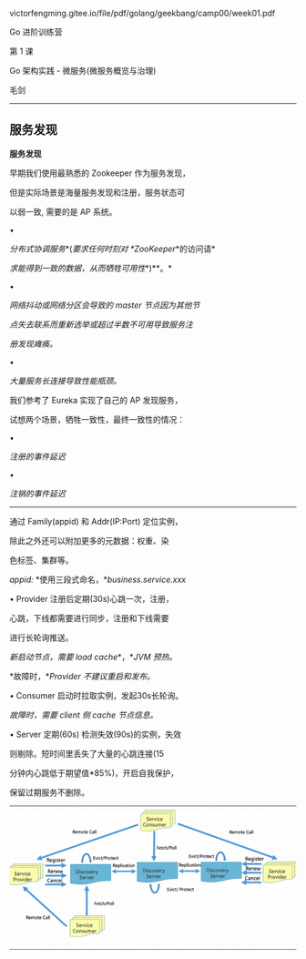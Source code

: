 victorfengming.gitee.io/file/pdf/golang/geekbang/camp00/week01.pdf

Go 进阶训练营 

第 1 课 

Go 架构实践 - 微服务(微服务概览与治理) 

毛剑





---







## 服务发现





**服务发现** 

早期我们使用最熟悉的 Zookeeper 作为服务发现， 

但是实际场景是海量服务发现和注册，服务状态可 

以弱一致, 需要的是 AP 系统。 

• 

*分布式协调服务**(**要求任何时刻对* *ZooKeeper**的访问请* 

*求能得到一致的数据，从而牺牲可用性**)**。* 

• 

*网络抖动或网络分区会导致的* *master* *节点因为其他节* 

*点失去联系而重新选举或超过半数不可用导致服务注* 

*册发现瘫痪。* 

• 

*大量服务长连接导致性能瓶颈。* 

我们参考了 Eureka 实现了自己的 AP 发现服务， 

试想两个场景，牺牲一致性，最终一致性的情况： 

• 

*注册的事件延迟* 

• 

*注销的事件延迟*





---



通过 Family(appid) 和 Addr(IP:Port) 定位实例， 

除此之外还可以附加更多的元数据：权重、染 

色标签、集群等。 

*appid:* *使用三段式命名，**business.service.xxx* 

• Provider 注册后定期(30s)心跳一次，注册， 

心跳，下线都需要进行同步，注册和下线需要 

进行长轮询推送。 

*新启动节点，需要* *load cache**，**JVM* *预热。* 

*故障时，**Provider* *不建议重启和发布。* 

• Consumer 启动时拉取实例，发起30s长轮询。 

*故障时，需要* *client* *侧* *cache* *节点信息。* 

• Server 定期(60s) 检测失效(90s)的实例，失效 

则剔除。短时间里丢失了大量的心跳连接(15 

分钟内心跳低于期望值*85%)，开启自我保护， 

保留过期服务不删除。



![1635126309851](README/1635126309851.png)